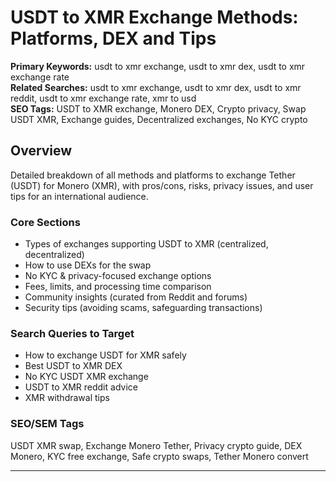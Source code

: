 # USDT to XMR Exchange Methods: Platforms, DEX and Tips

**Primary Keywords:** usdt to xmr exchange, usdt to xmr dex, usdt to xmr exchange rate  
**Related Searches:** usdt to xmr exchange, usdt to xmr dex, usdt to xmr reddit, usdt to xmr exchange rate, xmr to usd  
**SEO Tags:** USDT to XMR exchange, Monero DEX, Crypto privacy, Swap USDT XMR, Exchange guides, Decentralized exchanges, No KYC crypto

## Overview
Detailed breakdown of all methods and platforms to exchange Tether (USDT) for Monero (XMR), with pros/cons, risks, privacy issues, and user tips for an international audience.

### Core Sections
- Types of exchanges supporting USDT to XMR (centralized, decentralized)
- How to use DEXs for the swap
- No KYC & privacy-focused exchange options
- Fees, limits, and processing time comparison
- Community insights (curated from Reddit and forums)
- Security tips (avoiding scams, safeguarding transactions)

### Search Queries to Target
- How to exchange USDT for XMR safely
- Best USDT to XMR DEX
- No KYC USDT XMR exchange
- USDT to XMR reddit advice
- XMR withdrawal tips

### SEO/SEM Tags
USDT XMR swap, Exchange Monero Tether, Privacy crypto guide, DEX Monero, KYC free exchange, Safe crypto swaps, Tether Monero convert

---